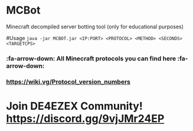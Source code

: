 # MCBot
Minecraft decompiled server botting tool (only for educational purposes)

#Usage
`java -jar MCBOT.jar <IP:PORT> <PROTOCOL> <METHOD> <SECONDS> <TARGETCPS>`
### :fa-arrow-down: All Minecraft protocols you can find here :fa-arrow-down:
### https://wiki.vg/Protocol_version_numbers

# Join DE4EZEX Community! https://discord.gg/9vjJMr24EP
